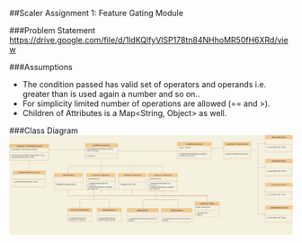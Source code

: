 ##Scaler Assignment 1: Feature Gating Module

###Problem Statement
https://drive.google.com/file/d/1ldKQlfyVlSP178tn84NHhoMR50fH6XRd/view

###Assumptions

* The condition passed has valid set of operators and operands i.e. greater than is used again a number and so on..
* For simplicity limited number of operations are allowed (== and >).
* Children of Attributes is a Map<String, Object> as well.


###Class Diagram
![Class Diagram](extras/class_diagram.jpg?raw=true "Class Diagram")